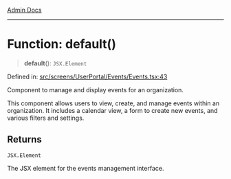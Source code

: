 [Admin Docs](/)

***

# Function: default()

> **default**(): `JSX.Element`

Defined in: [src/screens/UserPortal/Events/Events.tsx:43](https://github.com/abhassen44/talawa-admin/blob/bb7b6d5252385a81ad100b897eb0cba4f7ba10d2/src/screens/UserPortal/Events/Events.tsx#L43)

Component to manage and display events for an organization.

This component allows users to view, create, and manage events within an organization.
It includes a calendar view, a form to create new events, and various filters and settings.

## Returns

`JSX.Element`

The JSX element for the events management interface.
